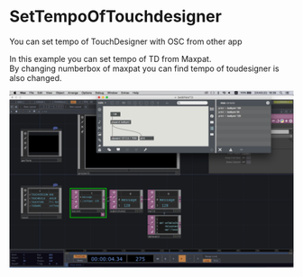 # SetTempoOfTouchdesigner<br>

You can set tempo of TouchDesigner with OSC from other app<br>

In this example you can set tempo of TD from Maxpat.<br>
By changing numberbox of maxpat you can find tempo of toudesigner is also changed.<br>

![img01](https://raw.githubusercontent.com/frontierOfCuriosityLab/SetTempoOfTouchdesigner/master/img01.png)
